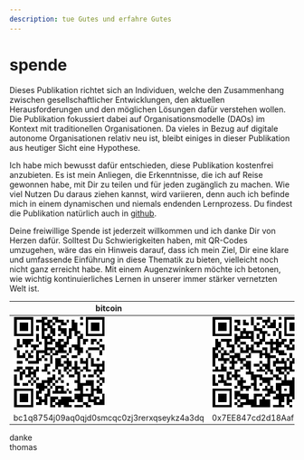 ```yaml
---
description: tue Gutes und erfahre Gutes
---
```


# spende

Dieses Publikation richtet sich an Individuen, welche den Zusammenhang zwischen gesellschaftlicher Entwicklungen, den aktuellen Herausforderungen und den möglichen Lösungen dafür verstehen wollen. Die Publikation fokussiert dabei auf Organisationsmodelle (DAOs) im Kontext mit traditionellen Organisationen. Da vieles in Bezug auf digitale autonome Organisationen relativ neu ist, bleibt einiges in dieser Publikation aus heutiger Sicht eine Hypothese.

Ich habe mich bewusst dafür entschieden, diese Publikation kostenfrei anzubieten. Es ist mein Anliegen, die Erkenntnisse, die ich auf Reise gewonnen habe, mit Dir zu teilen und für jeden zugänglich zu machen. Wie viel Nutzen Du daraus ziehen kannst, wird variieren, denn auch ich befinde mich in einem dynamischen und niemals endenden Lernprozess. Du findest die Publikation natürlich auch in [github](https://github.com/DAOminds/book).

Deine freiwillige Spende ist jederzeit willkommen und ich danke Dir von Herzen dafür. Solltest Du Schwierigkeiten haben, mit QR-Codes umzugehen, wäre das ein Hinweis darauf, dass ich mein Ziel, Dir eine klare und umfassende Einführung in diese Thematik zu bieten, vielleicht noch nicht ganz erreicht habe. Mit einem Augenzwinkern möchte ich betonen, wie wichtig kontinuierliches Lernen in unserer immer stärker vernetzten Welt ist.



| bitcoin                                                          | ethereum                                                         |
| ---------------------------------------------------------------- | ---------------------------------------------------------------- |
| ![](<.gitbook/assets/Screenshot 2023-07-12 at 10.21.24 (1).png>) | ![](<.gitbook/assets/Screenshot 2023-07-12 at 10.20.22 (2).png>) |
| bc1q8754j09aq0qjd0smcqc0zj3rerxqseykz4a3dq                       | 0x7EE847cd2d18Aaf9Bc193E2E07342988b38FaF6e                       |



danke\
thomas

